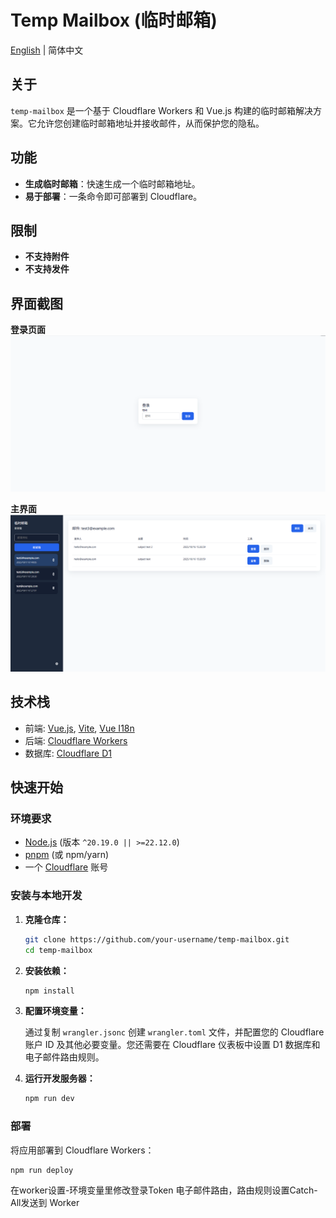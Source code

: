 # Temp Mailbox (临时邮箱)

[English](./README.md) | 简体中文

## 关于

`temp-mailbox` 是一个基于 Cloudflare Workers 和 Vue.js 构建的临时邮箱解决方案。它允许您创建临时邮箱地址并接收邮件，从而保护您的隐私。

## 功能

- **生成临时邮箱**：快速生成一个临时邮箱地址。
- **易于部署**：一条命令即可部署到 Cloudflare。

## 限制

- **不支持附件**
- **不支持发件**

## 界面截图

**登录页面**
![登录页面](./screenshot/login_zh.png)

**主界面**
![主界面](./screenshot/main_zh.png)

## 技术栈

- 前端: [Vue.js](https://vuejs.org/), [Vite](https://vitejs.dev/), [Vue I18n](https://vue-i18n.intlify.dev/)
- 后端: [Cloudflare Workers](https://workers.cloudflare.com/)
- 数据库: [Cloudflare D1](https://developers.cloudflare.com/d1/)

## 快速开始

### 环境要求

- [Node.js](https://nodejs.org/) (版本 `^20.19.0 || >=22.12.0`)
- [pnpm](https://pnpm.io/) (或 npm/yarn)
- 一个 [Cloudflare](https://www.cloudflare.com/) 账号

### 安装与本地开发

1.  **克隆仓库：**
    ```bash
    git clone https://github.com/your-username/temp-mailbox.git
    cd temp-mailbox
    ```

2.  **安装依赖：**
    ```bash
    npm install
    ```

3.  **配置环境变量：**

    通过复制 `wrangler.jsonc` 创建 `wrangler.toml` 文件，并配置您的 Cloudflare 账户 ID 及其他必要变量。您还需要在 Cloudflare 仪表板中设置 D1 数据库和电子邮件路由规则。

4.  **运行开发服务器：**
    ```bash
    npm run dev
    ```

### 部署

将应用部署到 Cloudflare Workers：

```bash
npm run deploy
```
在worker设置-环境变量里修改登录Token
电子邮件路由，路由规则设置Catch-All发送到 Worker
